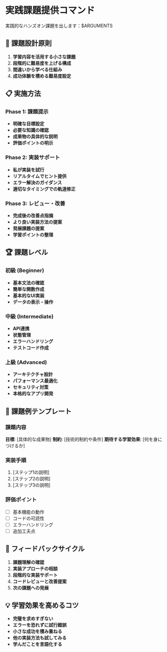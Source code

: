 # 実践課題提供コマンド

実践的なハンズオン課題を出します：$ARGUMENTS

## 🎯 課題設計原則
1. **学習内容を活用する小さな課題**
2. **段階的に難易度を上げる構成**
3. **間違いから学べる仕組み**
4. **成功体験を積める難易度設定**

## 📋 実施方法

### Phase 1: 課題提示
- **明確な目標設定**
- **必要な知識の確認**
- **成果物の具体的な説明**
- **評価ポイントの明示**

### Phase 2: 実装サポート
- **私が実装を試行**
- **リアルタイムでヒント提供**
- **エラー解決のガイダンス**
- **適切なタイミングでの軌道修正**

### Phase 3: レビュー・改善
- **完成後の改善点指摘**
- **より良い実装方法の提案**
- **発展課題の提案**
- **学習ポイントの整理**

## 🏆 課題レベル

### 初級 (Beginner)
- **基本文法の確認**
- **簡単な関数作成**
- **基本的なUI実装**
- **データの表示・操作**

### 中級 (Intermediate)
- **API連携**
- **状態管理**
- **エラーハンドリング**
- **テストコード作成**

### 上級 (Advanced)
- **アーキテクチャ設計**
- **パフォーマンス最適化**
- **セキュリティ対策**
- **本格的なアプリ開発**

## 📝 課題例テンプレート

### 課題内容
**目標**: [具体的な成果物]
**制約**: [技術的制約や条件]
**期待する学習効果**: [何を身につけるか]

### 実装手順
1. [ステップ1の説明]
2. [ステップ2の説明]
3. [ステップ3の説明]

### 評価ポイント
- [ ] 基本機能の動作
- [ ] コードの可読性
- [ ] エラーハンドリング
- [ ] 追加工夫点

## 🔄 フィードバックサイクル
1. **課題理解の確認**
2. **実装アプローチの相談**
3. **段階的な実装サポート**
4. **コードレビューと改善提案**
5. **次の課題への発展**

## 💡 学習効果を高めるコツ
- **完璧を求めすぎない**
- **エラーを恐れずに試行錯誤**
- **小さな成功を積み重ねる**
- **他の実装方法も試してみる**
- **学んだことを言語化する**
